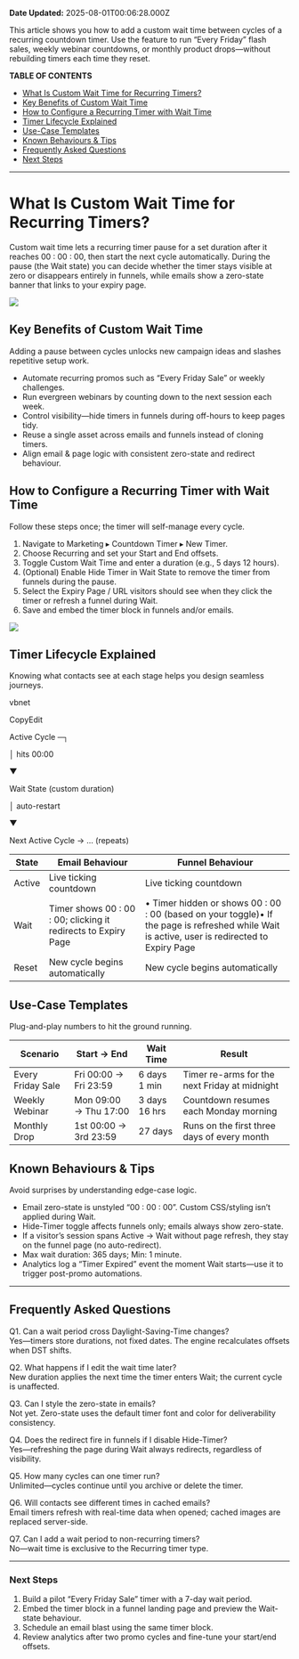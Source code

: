 **Date Updated:** 2025-08-01T00:06:28.000Z

This article shows you how to add a custom wait time between cycles of a recurring countdown timer. Use the feature to run “Every Friday” flash sales, weekly webinar countdowns, or monthly product drops—without rebuilding timers each time they reset.

**TABLE OF CONTENTS**

* [What Is Custom Wait Time for Recurring Timers?](#What-Is-Custom-Wait-Time-for-Recurring-Timers?)
* [Key Benefits of Custom Wait Time](#Key-Benefits-of-Custom-Wait-Time)
* [How to Configure a Recurring Timer with Wait Time](#How-to-Configure-a-Recurring-Timer-with-Wait-Time)
* [Timer Lifecycle Explained](#Timer-Lifecycle-Explained)
* [Use-Case Templates](#Use-Case-Templates)
* [Known Behaviours & Tips](#Known-Behaviours-&-Tips)
* [Frequently Asked Questions](#Frequently-Asked-Questions)
* [Next Steps](#Next-Steps)

---

# What Is Custom Wait Time for Recurring Timers?

Custom wait time lets a recurring timer pause for a set duration after it reaches 00 : 00 : 00, then start the next cycle automatically. During the pause (the Wait state) you can decide whether the timer stays visible at zero or disappears entirely in funnels, while emails show a zero-state banner that links to your expiry page.

![](https://s3.amazonaws.com/cdn.freshdesk.com/data/helpdesk/attachments/production/155050757246/original/Zvnf4TGlWMr5O3hF3Tu93wuF8-EY-GqO5A.jpeg?1753986890)

## Key Benefits of Custom Wait Time

Adding a pause between cycles unlocks new campaign ideas and slashes repetitive setup work.

* Automate recurring promos such as “Every Friday Sale” or weekly challenges.
* Run evergreen webinars by counting down to the next session each week.
* Control visibility—hide timers in funnels during off-hours to keep pages tidy.
* Reuse a single asset across emails and funnels instead of cloning timers.
* Align email & page logic with consistent zero-state and redirect behaviour.

## How to Configure a Recurring Timer with Wait Time

Follow these steps once; the timer will self-manage every cycle.

1. Navigate to Marketing ▸ Countdown Timer ▸ New Timer.
2. Choose Recurring and set your Start and End offsets.
3. Toggle Custom Wait Time and enter a duration (e.g., 5 days 12 hours).
4. (Optional) Enable Hide Timer in Wait State to remove the timer from funnels during the pause.
5. Select the Expiry Page / URL visitors should see when they click the timer or refresh a funnel during Wait.
6. Save and embed the timer block in funnels and/or emails.

![](https://s3.amazonaws.com/cdn.freshdesk.com/data/helpdesk/attachments/production/155050757247/original/b9EMLlR4QylG8gEY_P4V8ww3-4L5dyefSg.jpeg?1753986890)

## Timer Lifecycle Explained

Knowing what contacts see at each stage helps you design seamless journeys.

vbnet

CopyEdit

Active Cycle ─┐

 │ hits 00:00

 ▼

 Wait State (custom duration)

 │ auto-restart

 ▼

 Next Active Cycle → … (repeats)

  
| State  | Email Behaviour                                                | Funnel Behaviour                                                                                                                              |
| ------ | -------------------------------------------------------------- | --------------------------------------------------------------------------------------------------------------------------------------------- |
| Active | Live ticking countdown                                         | Live ticking countdown                                                                                                                        |
| Wait   | Timer shows 00 : 00 : 00; clicking it redirects to Expiry Page | • Timer hidden or shows 00 : 00 : 00 (based on your toggle)• If the page is refreshed while Wait is active, user is redirected to Expiry Page |
| Reset  | New cycle begins automatically                                 | New cycle begins automatically                                                                                                                |

  
## Use-Case Templates

Plug-and-play numbers to hit the ground running.

| Scenario          | Start → End           | Wait Time     | Result                                        |
| ----------------- | --------------------- | ------------- | --------------------------------------------- |
| Every Friday Sale | Fri 00:00 → Fri 23:59 | 6 days 1 min  | Timer re-arms for the next Friday at midnight |
| Weekly Webinar    | Mon 09:00 → Thu 17:00 | 3 days 16 hrs | Countdown resumes each Monday morning         |
| Monthly Drop      | 1st 00:00 → 3rd 23:59 | 27 days       | Runs on the first three days of every month   |

  
## Known Behaviours & Tips

Avoid surprises by understanding edge-case logic.

* Email zero-state is unstyled “00 : 00 : 00”. Custom CSS/styling isn’t applied during Wait.
* Hide-Timer toggle affects funnels only; emails always show zero-state.
* If a visitor’s session spans Active → Wait without page refresh, they stay on the funnel page (no auto-redirect).
* Max wait duration: 365 days; Min: 1 minute.
* Analytics log a “Timer Expired” event the moment Wait starts—use it to trigger post-promo automations.

---

## Frequently Asked Questions

Q1\. Can a wait period cross Daylight-Saving-Time changes?  
 Yes—timers store durations, not fixed dates. The engine recalculates offsets when DST shifts.

Q2\. What happens if I edit the wait time later?  
 New duration applies the next time the timer enters Wait; the current cycle is unaffected.

Q3\. Can I style the zero-state in emails?  
 Not yet. Zero-state uses the default timer font and color for deliverability consistency.

Q4\. Does the redirect fire in funnels if I disable Hide-Timer?  
 Yes—refreshing the page during Wait always redirects, regardless of visibility.

Q5\. How many cycles can one timer run?  
 Unlimited—cycles continue until you archive or delete the timer.

Q6\. Will contacts see different times in cached emails?  
 Email timers refresh with real-time data when opened; cached images are replaced server-side.

Q7\. Can I add a wait period to non-recurring timers?  
 No—wait time is exclusive to the Recurring timer type.

---

### Next Steps

1. Build a pilot “Every Friday Sale” timer with a 7-day wait period.
2. Embed the timer block in a funnel landing page and preview the Wait-state behaviour.
3. Schedule an email blast using the same timer block.
4. Review analytics after two promo cycles and fine-tune your start/end offsets.
  
  